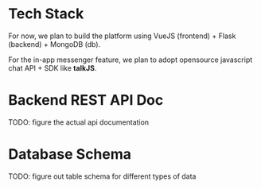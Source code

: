 # Tech Stack
For now, we plan to build the platform using VueJS (frontend) + Flask (backend) + MongoDB (db).

For the in-app messenger feature, we plan to adopt opensource javascript chat API + SDK like **talkJS**.

# Backend REST API Doc
TODO: figure the actual api documentation

# Database Schema
TODO: figure out table schema for different types of data

